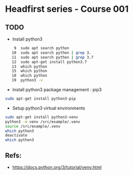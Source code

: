 # Headfirst series - Course 001

## TODO

- Install python3

```bash
    9  sudo apt search python
   10  sudo apt search python | grep 3.
   11  sudo apt search python | grep 3.7
   12  sudo apt-get install python3.7
   13  which python
   15  which python
   18  which python
   19  python3 -v
```

- Install python3 package management : pip3

```bash
sudo apt-get install python3-pip
```

- Setup python3 virtual environments

```bash
sudo apt-get install python3-venv
python3 -m venv /src/example/.venv
source /src/example/.venv
which python3
deactivate
which python3
```

## Refs:

- https://docs.python.org/3/tutorial/venv.html

